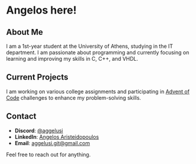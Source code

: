 # Angelos here!
## About Me
I am a 1st-year student at the University of Athens, studying in the IT department. 
I am passionate about programming and currently focusing on learning and improving my skills in C, C++, and VHDL.

## Current Projects
I am working on various college assignments and participating in [Advent of Code](https://adventofcode.com) challenges to enhance my problem-solving skills.

## Contact
- **Discord**: [@aggelusi](https://discord.com/users/aggelusi)
- **LinkedIn**: [Angelos Aristeidopoulos](https://www.linkedin.com/in/angelos-aristeidopoulos/)
- **Email**: aggelusi.git@gmail.com

Feel free to reach out for anything.

